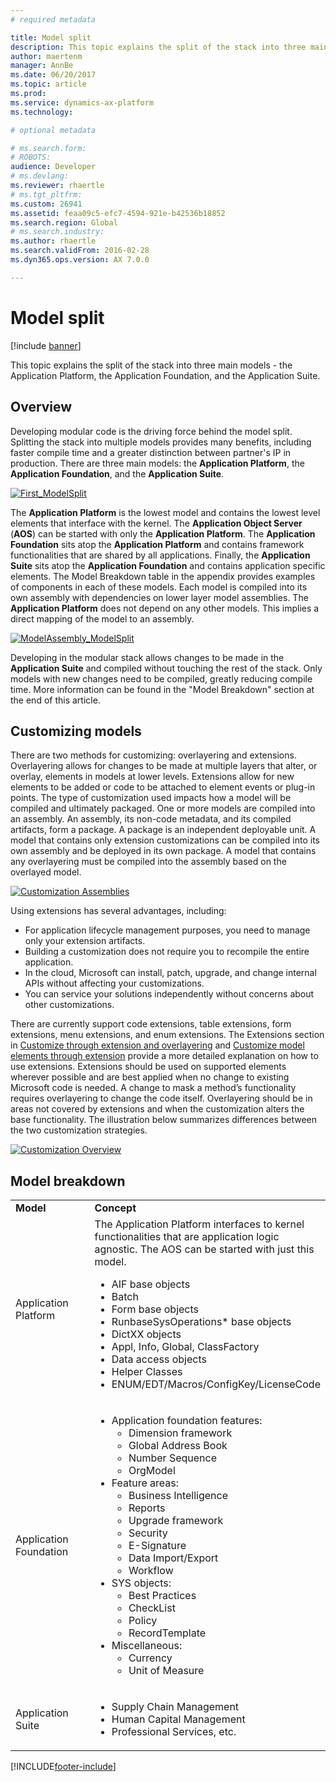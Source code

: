 ```yaml
---
# required metadata

title: Model split
description: This topic explains the split of the stack into three main models -  the Application Platform, the Application Foundation, and the Application Suite.
author: maertenm
manager: AnnBe
ms.date: 06/20/2017
ms.topic: article
ms.prod: 
ms.service: dynamics-ax-platform
ms.technology: 

# optional metadata

# ms.search.form: 
# ROBOTS: 
audience: Developer
# ms.devlang: 
ms.reviewer: rhaertle
# ms.tgt_pltfrm: 
ms.custom: 26941
ms.assetid: feaa09c5-efc7-4594-921e-b42536b18852
ms.search.region: Global
# ms.search.industry: 
ms.author: rhaertle
ms.search.validFrom: 2016-02-28
ms.dyn365.ops.version: AX 7.0.0

---
```


# Model split

[!include [banner](../includes/banner.md)]

This topic explains the split of the stack into three main models -  the Application Platform, the Application Foundation, and the Application Suite.

## Overview

Developing modular code is the driving force behind the model split. Splitting the stack into multiple models provides many benefits, including faster compile time and a greater distinction between partner's IP in production. There are three main models: the **Application Platform**, the **Application Foundation**, and the **Application Suite**. 

[![First\_ModelSplit](./media/first_modelsplit.png)](./media/first_modelsplit.png) 

The <strong>Application Platform</strong> is the lowest model and contains the lowest level elements that interface with the kernel. The **Application Object Server** (**AOS**) can be started with only the **Application Platform**. The **Application Foundation** sits atop the **Application Platform** and contains framework functionalities that are shared by all applications. Finally, the **Application Suite** sits atop the **Application Foundation** and contains application specific elements. The Model Breakdown table in the appendix provides examples of components in each of these models. Each model is compiled into its own assembly with dependencies on lower layer model assemblies. The **Application Platform** does not depend on any other models. This implies a direct mapping of the model to an assembly. 

[![ModelAssembly\_ModelSplit](./media/modelassembly_modelsplit1.jpg)](./media/modelassembly_modelsplit1.jpg) 

Developing in the modular stack allows changes to be made in the **Application Suite** and compiled without touching the rest of the stack. Only models with new changes need to be compiled, greatly reducing compile time. More information can be found in the "Model Breakdown" section at the end of this article.

## Customizing models
There are two methods for customizing: overlayering and extensions. Overlayering allows for changes to be made at multiple layers that alter, or overlay, elements in models at lower levels. Extensions allow for new elements to be added or code to be attached to element events or plug-in points. The type of customization used impacts how a model will be compiled and ultimately packaged. One or more models are compiled into an assembly. An assembly, its non-code metadata, and its compiled artifacts, form a package. A package is an independent deployable unit. A model that contains only extension customizations can be compiled into its own assembly and be deployed in its own package. A model that contains any overlayering must be compiled into the assembly based on the overlayed model. 

[![Customization Assemblies](./media/customization-assemblies.png)](./media/customization-assemblies.png)   

Using extensions has several advantages, including:

-   For application lifecycle management purposes, you need to manage only your extension artifacts.
-   Building a customization does not require you to recompile the entire application.
-   In the cloud, Microsoft can install, patch, upgrade, and change internal APIs without affecting your customizations.
-   You can service your solutions independently without concerns about other customizations.

There are currently support code extensions, table extensions, form extensions, menu extensions, and enum extensions. The Extensions section in [Customize through extension and overlayering](../extensibility/customization-overlayering-extensions.md) and [Customize model elements through extension](../extensibility/customize-model-elements-extensions.md) provide a more detailed explanation on how to use extensions.  Extensions should be used on supported elements wherever possible and are best applied when no change to existing Microsoft code is needed. A change to mask a method’s functionality requires overlayering to change the code itself.  Overlayering should be in areas not covered by extensions and when the customization alters the base functionality. The illustration below summarizes differences between the two customization strategies. 

[![Customization Overview](./media/customization-overview.png)](./media/customization-overview.png)

## Model breakdown
<table>
<colgroup>
<col width="50%" />
<col width="50%" />
</colgroup>
<tbody>
<tr class="odd">
<td><strong>Model</strong></td>
<td><strong>Concept</strong></td>
</tr>
<tr class="even">
<td>Application Platform</td>
<td>The Application Platform interfaces to kernel functionalities that are application logic agnostic. The AOS can be started with just this model.
<ul>
<li>AIF base objects</li>
<li>Batch</li>
<li>Form base objects</li>
<li>RunbaseSysOperations* base objects</li>
<li>DictXX objects</li>
<li>Appl, Info, Global, ClassFactory</li>
<li>Data access objects</li>
<li>Helper Classes</li>
<li>ENUM/EDT/Macros/ConfigKey/LicenseCode</li>
</ul></td>
</tr>
<tr class="odd">
<td>Application Foundation</td>
<td><ul>
<li>Application foundation features:
<ul>
<li>Dimension framework</li>
<li>Global Address Book</li>
<li>Number Sequence</li>
<li>OrgModel</li>
</ul></li>
<li>Feature areas:
<ul>
<li>Business Intelligence</li>
<li>Reports</li>
<li>Upgrade framework</li>
<li>Security</li>
<li>E-Signature</li>
<li>Data Import/Export</li>
<li>Workflow</li>
</ul></li>
<li>SYS objects:
<ul>
<li>Best Practices</li>
<li>CheckList</li>
<li>Policy</li>
<li>RecordTemplate</li>
</ul></li>
<li>Miscellaneous:
<ul>
<li>Currency</li>
<li>Unit of Measure</li>
</ul></li>
</ul></td>
</tr>
<tr class="even">
<td>Application Suite</td>
<td><ul>
<li>Supply Chain Management</li>
<li>Human Capital Management</li>
<li>Professional Services, etc.</li>
</ul></td>
</tr>
</tbody>
</table>







[!INCLUDE[footer-include](../../../includes/footer-banner.md)]